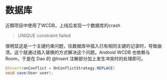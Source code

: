 # 数据库

近期项目中使用了WCDB，上线后发现一个数据库的crash

> UNIQUE constraint failed

很明显这是一个主键约束问题，往数据库中插入已有相同主键的记录时，导致崩溃。这个就通过插入替换的方式解决这个问题。Android WCDB 也依赖与 Room，于是在 Dao 的 @Insert 注解部分加上发生冲突时的处理即可。

```java
@Insert(onConflict = OnConflictStrategy.REPLACE)
void save(User user);
```
